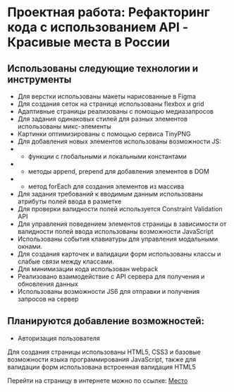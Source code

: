 # Проектная работа: Рефакторинг кода с использованием API - Красивые места в России

## Использованы следующие технологии и инструменты

* Для верстки использованы макеты нарисованные в Figma
* Для создания сеток на странице использованы flexbox и grid
* Адаптивные страницы реализованы с помощью медиазапросов
* Для задания одинаковых стилей для разных элементов использованы микс-элементы
* Картинки оптимизированы с помощью сервиса TinyPNG
* Для добавления новых элементов использованы возможности JS:
* - функции с глобальными и локальными константами
* - методы append, prepend для добавления элементов в DOM
* - метод forEach для создания элементов из массива
* Для задания требований к вводимым данным использованы атрибуты полей ввода в разметке
* Для проверки валидности полей используется Constraint Validation API
* Для управления поведением элементов страницы в зависимости от валидности полей ввода использованы возможности JavaScript
* Использованы события клавиатуры для управления модальными окнами.
* Для создания карточек и валидации форм использованы классы и слабые связи между классами.
* Для минимизации кода использован webpack
* Реализовано взаимодействие с API сервера для получения и обновления данных
* Использованы возможности JS6 для отправки и получения запросов на сервер

## Планируются добавление возможностей:
* Авторизация пользователя 

Для создания страницы использованы HTML5, CSS3 и базовые возможности языка программирования JavaScript, также для валидации форм использована встроенная валидация HTML5

Перейти на страницу в интернете можно по ссылке:  [Место](https://fozilovfarhod.github.io/mesto/index.html)

